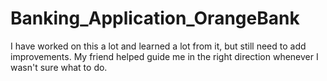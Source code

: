 # Banking_Application_OrangeBank

I have worked on this a lot and learned a lot from it, but still need to add improvements.
My friend helped guide me in the right direction whenever I wasn't sure what to do.